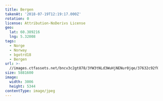 ```yaml
---
title: Bergen
takenAt: '2018-07-19T12:19:17.000Z'
rotation: 0
license: Attribution-NoDerivs License
geo:
  lat: 60.389216
  lng: 5.32008
tags:
  - Norge
  - Norway
  - bgotrd18
  - Bergen
url: >-
  //images.ctfassets.net/bncv3c2gt878/3YW3tNLd3WuHjNENur0jqe/37632c92f07c9240e865c2cbc5dd696f/bergen_42051176410_o
size: 5881600
image:
  width: 3006
  height: 5344
contentType: image/jpeg
---
```


